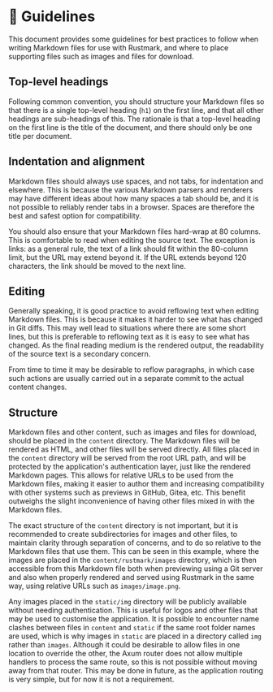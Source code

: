 # 📜 Guidelines

This document provides some guidelines for best practices to follow when writing
Markdown files for use with Rustmark, and where to place supporting files such
as images and files for download.


## Top-level headings

Following common convention, you should structure your Markdown files so that
there is a single top-level heading (`h1`) on the first line, and that all other
headings are sub-headings of this. The rationale is that a top-level heading on
the first line is the title of the document, and there should only be one title
per document.


## Indentation and alignment

Markdown files should always use spaces, and not tabs, for indentation and
elsewhere. This is because the various Markdown parsers and renderers may have
different ideas about how many spaces a tab should be, and it is not possible to
reliably render tabs in a browser. Spaces are therefore the best and safest
option for compatibility.

You should also ensure that your Markdown files hard-wrap at 80 columns. This is
comfortable to read when editing the source text. The exception is links: as a
general rule, the text of a link should fit within the 80-column limit, but the
URL may extend beyond it. If the URL extends beyond 120 characters, the link
should be moved to the next line.


## Editing

Generally speaking, it is good practice to avoid reflowing text when editing
Markdown files. This is because it makes it harder to see what has changed in
Git diffs. This may well lead to situations where there are some short lines,
but this is preferable to reflowing text as it is easy to see what has changed.
As the final reading medium is the rendered output, the readability of the
source text is a secondary concern.

From time to time it may be desirable to reflow paragraphs, in which case such
actions are usually carried out in a separate commit to the actual content
changes.


## Structure

Markdown files and other content, such as images and files for download, should
be placed in the `content` directory. The Markdown files will be rendered as
HTML, and other files will be served directly. All files placed in the `content`
directory will be served from the root URL path, and will be protected by the
application's authentication layer, just like the rendered Markdown pages. This
allows for relative URLs to be used from the Markdown files, making it easier to
author them and increasing compatibility with other systems such as previews in
GitHub, Gitea, etc. This benefit outweighs the slight inconvenience of having
other files mixed in with the Markdown files.

The exact structure of the `content` directory is not important, but it is
recommended to create subdirectories for images and other files, to maintain
clarity through separation of concerns, and to do so relative to the Markdown
files that use them. This can be seen in this example, where the images are
placed in the `content/rustmark/images` directory, which is then accessible from
this Markdown file both when previewing using a Git server and also when
properly rendered and served using Rustmark in the same way, using relative URLs
such as `images/image.png`.

Any images placed in the `static/img` directory will be publicly available
without needing authentication. This is useful for logos and other files that
may be used to customise the application. It is possible to encounter name
clashes between files in `content` and `static` if the same root folder names
are used, which is why images in `static` are placed in a directory called `img`
rather than `images`. Although it could be desirable to allow files in one
location to override the other, the Axum router does not allow multiple handlers
to process the same route, so this is not possible without moving away from that
router. This may be done in future, as the application routing is very simple,
but for now it is not a requirement.


